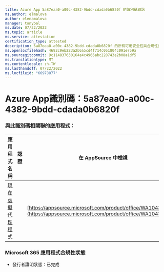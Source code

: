 ```yaml
---
title: Azure App 5a87eaa0-a00c-4382-9bdd-cdada0b6820f 的識別碼資訊
ms.author: elmalova
author: elenamalova
manager: tonybal
ms.date: 07/22/2022
ms.topic: article
ms.service: attestation
certification_type: attested
description: 5a87eaa0-a00c-4382-9bdd-cdada0b6820f 的所有可用安全性與合規性資訊。
ms.openlocfilehash: 4692c9eb223a2b6a5cd4f714c061804c091e759a
ms.sourcegitcommit: 9c114837630164e4c4965abc220743e2b08a1df5
ms.translationtype: MT
ms.contentlocale: zh-TW
ms.lasthandoff: 07/22/2022
ms.locfileid: "66978877"
---
```

# <a name="azure-app-id-5a87eaa0-a00c-4382-9bdd-cdada0b6820f"></a>Azure App識別碼：5a87eaa0-a00c-4382-9bdd-cdada0b6820f


### <a name="apps-associated-with-this-id"></a>與此識別碼相關聯的應用程式：
| **應用程式名稱** | **認證** | **在 AppSource 中檢視** |
|--------------|---------------|-----------------------|
| [現在虛擬代理程式](../forward/WA104381816.md) |  | [https://appsource.microsoft.com/product/office/WA104381816](https://appsource.microsoft.com/product/office/WA104381816) |

### <a name="microsoft-365-app-compliance-status"></a>Microsoft 365 應用程式合規性狀態
- 發行者證明狀態：已完成
